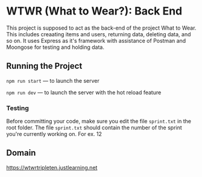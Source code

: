 # WTWR (What to Wear?): Back End

This project is supposed to act as the back-end of the project What to Wear. This includes creaating items and users, returning data, deleting data, and so on. It uses Express as it's framework with assistance of Postman and Moongose for testing and holding data.

## Running the Project

`npm run start` — to launch the server

`npm run dev` — to launch the server with the hot reload feature

### Testing

Before committing your code, make sure you edit the file `sprint.txt` in the root folder. The file `sprint.txt` should contain the number of the sprint you're currently working on. For ex. 12

## Domain

https://wtwrtripleten.justlearning.net
